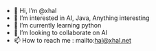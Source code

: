 - 👋 Hi, I’m @xhal
- 👀 I’m interested in AI, Java, Anything interesting
- 🌱 I’m currently learning python
- 💞️ I’m looking to collaborate on AI
- 📫 How to reach me : mailto:hal@xhal.net

<!---
xhal/xhal is a ✨ special ✨ repository because its `README.md` (this file) appears on your GitHub profile.
You can click the Preview link to take a look at your changes.
--->
